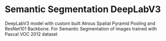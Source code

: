 # Semantic Segmentation DeepLabV3
 DeepLabV3 model with custom built Atrous Spatial Pyramid Pooling and ResNet101 Backbone. For Semantic Segmentation of images trained with Pascal VOC 2012 dataset
